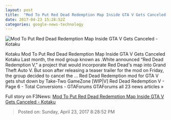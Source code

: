 ```yaml
---
layout: post
title:  "Mod To Put Red Dead Redemption Map Inside GTA V Gets Canceled - Kotaku"
date: 2017-04-23 15:28:52Z
categories: google-news-technology
---
```


![Mod To Put Red Dead Redemption Map Inside GTA V Gets Canceled - Kotaku](https://i.kinja-img.com/gawker-media/image/upload/s--yJsikyCo--/c_fill,fl_progressive,g_center,h_900,q_80,w_1600/dl8gxgl8i0dcftelaolb.png)

Kotaku Mod To Put Red Dead Redemption Map Inside GTA V Gets Canceled Kotaku Last month, the mod group known as .White announced “Red Dead Redemption V,” a project that would incorporate Red Dead's map into Grand Theft Auto V. But soon after releasing a teaser trailer for the mod on Friday, the group decided to cancel the ... Red Dead Redemption mod for GTA V gets shut down by Take-Two GameZone [WIP|V] Red Dead Redemption V - Page 6 - Total Conversions - GTAForums GTAForums all 23 news articles »


Full story on F3News: [Mod To Put Red Dead Redemption Map Inside GTA V Gets Canceled - Kotaku](http://www.f3nws.com/n/zRXbjD)

> Posted on: Sunday, April 23, 2017 8:28:52 PM
